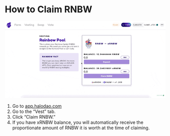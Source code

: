# How to Claim RNBW

![](../../../../.gitbook/assets/how-to-claim-rnbw.gif)

1. Go to [app.halodao.com](https://app.halodao.com/)
2. Go to the “Vest” tab.
3. Click “Claim RNBW.”
4. If you have xRNBW balance, you will automatically receive the proportionate amount of RNBW it is worth at the time of claiming.
